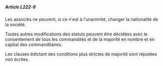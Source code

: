 ##### Article L222-9

Les associés ne peuvent, si ce n'est à l'unanimité, changer la nationalité de la société.

Toutes autres modifications des statuts peuvent être décidées avec le consentement de tous les commandités et de la majorité en nombre et en capital des commanditaires.

Les clauses édictant des conditions plus strictes de majorité sont réputées non écrites.

